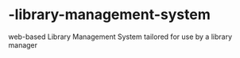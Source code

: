 # -library-management-system
 web-based Library Management System tailored for use by a library manager
